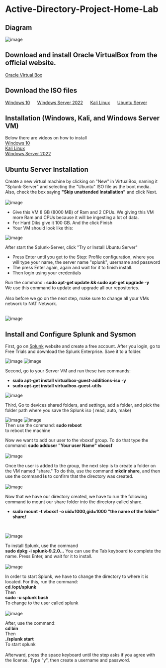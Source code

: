 # Active-Directory-Project-Home-Lab
## Diagram
![image](https://github.com/user-attachments/assets/bdbde590-e36b-46c9-85c8-aed76cc29512)


## Download and install Oracle VirtualBox from the official website.
<a href="https://www.virtualbox.org/">Oracle Virtual Box</a>

## Download the ISO files
<a href="https://www.microsoft.com/en-us/software-download/windows10">Windows 10</a> &nbsp;&nbsp;&nbsp;&nbsp;
<a href="https://www.microsoft.com/en-us/evalcenter/evaluate-windows-server-2022">Windows Server 2022</a> &nbsp;&nbsp;&nbsp;&nbsp;
<a href="https://www.kali.org/get-kali/#kali-virtual-machines">Kali Linux</a> &nbsp;&nbsp;&nbsp;&nbsp;
<a href="https://ubuntu.com/download/server">Ubuntu Server</a> &nbsp;&nbsp;&nbsp;&nbsp;

## Installation (Windows, Kali, and Windows Server VM)
Below there are videos on how to install
</br>
<a href="https://www.youtube.com/watch?v=dGr0cyswGq0">Windows 10</a> 
</br>
<a href="https://www.youtube.com/watch?v=iqTm5TgO-Nw">Kali Linux</a> 
</br>
<a href="https://www.youtube.com/watch?v=pcFrrt6o_cU">Windows Server 2022</a>

## Ubuntu Server Installation

Create a new virtual machine by clicking on "New" in VirtualBox, naming it "Splunk-Server" and selecting the "Ubuntu" ISO file as the boot media. Also, check the box saying <strong>"Skip unattended Installation"</strong> and click Next.
</br>
</br>
![image](https://github.com/user-attachments/assets/03104a14-a292-4603-9049-6c8c2fbfe772)

<ul>
  <li>Give this VM 8 GB (8000 MB) of Ram and 2 CPUs. We giving this VM more Ram and CPUs because it will be ingesting a lot of data.</li>
  <li>For Hard Diks give it 100 GB. And the click Finish</li>
  <li>Your VM should look like this:</li>
</ul>

![image](https://github.com/user-attachments/assets/417866e8-3159-4f37-976b-58ddc7283ca9)

After start the Splunk-Server, click "Try or Install Ubuntu Server"
<ul>
  <li> Press Enter until you get to the Step: Profile configuration, where you will type your name, the server name "splunk", username and password</li>
  <li>The press Enter again, again and wait for it to finish install.</li>
  <li>Then login using your credentials</li>
</ul>
Run the command : <strong>sudo apt-get update && sudo apt-get upgrade -y </strong>
</br>
We use this command to update and upgrade all our repositories.
</br>
</br>
Also before we go on the next step, make sure to change all your VMs network to NAT Network.
</br>
</br>

![image](https://github.com/user-attachments/assets/fad936c6-56e6-48c7-9098-d3cb0573e93f)

## Install and Configure Splunk and Sysmon
First, go on <a href="https://www.splunk.com/">Splunk</a> website and create a free account. After you login, go to Free Trials and download the Splunk Enterprise. Save it to a folder.

![image](https://github.com/user-attachments/assets/28f27467-69e1-4839-99c1-e82f0b669761)
![image](https://github.com/user-attachments/assets/8f709d8b-5f54-473e-b700-6a80e7fa4bf1)

Second, go to your Server VM and run these two commands:
<ul>
  <li><strong>sudo apt-get install virtualbox-guest-additions-iso -y</strong></li>
  <li><strong>sudo apt-get install virtualbox-guest-utils</strong></li>
</ul>

![image](https://github.com/user-attachments/assets/f8a0cd96-66df-4d14-b2ef-0584b8f10f00)

Third, Go to devices shared folders, and settings, add a folder, and pick the folder path where you save the Splunk iso ( read, auto, make)

![image](https://github.com/user-attachments/assets/7a3109ae-fa35-4b19-b3b0-2644ca24e2a0)
![image](https://github.com/user-attachments/assets/8e952341-6a42-42fc-8b5c-3949e673b3b1)
</br>
Then use the command: <strong>sudo reboot</strong> 
</br>to reboot the machine

Now we want to add our user to the vboxsf group. To do that type the command: <strong>sudo adduser "Your user Name" vboxsf</strong>
</br>
</br>
![image](https://github.com/user-attachments/assets/2d3bcc12-0fd9-48c7-b518-47683905978d)

Once the user is added to the group, the next step is to create a folder on the VM named "share." To do this, use the command <strong>mkdir share</strong>, and then use the command <strong>ls</strong> to confirm that the directory was created.
</br>
</br>
![image](https://github.com/user-attachments/assets/672366b3-f8a1-4cc8-be5f-44b92e6c6eb0)

Now that we have our directory created, we have to run the following command to mount our share folder into the directory called share. 
</br>
<ul>
  <li><strong> sudo mount -t vboxsf -o uid=1000,gid=1000 "the name of the folder" share/ </strong></li>
</ul>
</br>

![image](https://github.com/user-attachments/assets/05529ee9-378f-46e9-879d-936e7d57c795)

To install Splunk, use the command </br><strong>sudo dpkg -i splunk-9.2.0...</strong> You can use the Tab keyboard to complete the name. Press Enter, and wait for it to install.
</br>
</br>
![image](https://github.com/user-attachments/assets/ee19bcbd-9468-42e8-b92c-d6e15fd19ddd)

In order to start Splunk, we have to change the directory to where it is located. For this, run the command: </br>
<strong>cd /opt/splunk</strong>
</br>
Then
</br>
<strong>sudo -u splunk bash</strong>
</br>
To change to the user called splunk
</br>
</br>
![image](https://github.com/user-attachments/assets/8b696afe-d74c-4b6e-a79f-51e47383c047)

After, use the command: </br>
<strong>cd bin</strong>
</br>
Then </br>
<strong>./splunk start</strong> </br>
To start splunk
</br>
</br>
Afterward, press the space keyboard until the step asks if you agree with the license. Type "y", then create a username and password.
